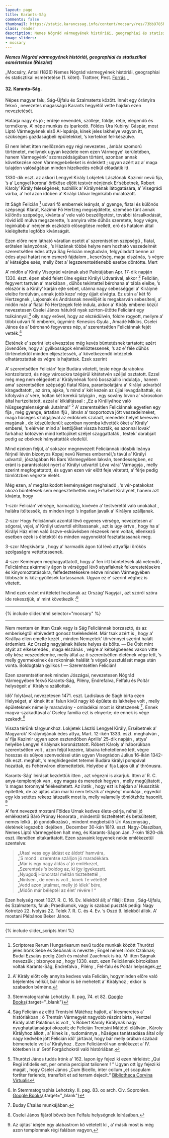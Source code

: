```yaml
---
layout: page
title: Karants-Ság
comments: false
thumbnail: https://static.karancssag.info/content/mocsary/res/73bb9785b6074141b254736b4071cdbe-0007.jpg
class: reader
description: Nemes Nógrád vármegyének históriái, geographiai és statisztikai esmértetése (Részlet) 
image_sliders:
- mocsary
---
```

_**Nemes Nógrád vármegyének históriái, geographiai és statisztikai esmértetése (Részlet)**_

_Mocsáry, Antal (1826) Nemes Nógrád vármegyének históriái, geographiai és statisztikai esmértetése (1. kötet). Trattner, Pest. [Forrás](http://real-eod.mtak.hu/5579/) _
<!--more-->
#### 32. Karants-Ság.
Népes magyar falu, Ság-Újfalu és Szalmaterts között. Innét egy órányira
fekvő , nevezetes magasságú Karants hegyétől vette hajdan ezen neveztetését.

Határja nagy és jó ; erdeje nevendék, szölleje, földje, rétje, elegendő és termékeny. A’ népe
munkás és iparkodó. Földes Ura Kubinyi Gáspár,
most Liptó Vármegyének első Al-Ispánja, kinek
jeles lakhelye vagyon itt, szükséges gazdaságbéli
épületekkel, ’s kertekkel fel-készülve.

El nem lehet itten mellőznöm egy régi nevezetes , ámbár szomorú
történetet, mellynek ugyan
kezdete nem ezen Vármegye’ kerületében, hanem
Vármegyénk’ szomszédságában történt, azonban
annak következése ezen Vármegyebelieket is érdeklett ; ugyan
azért az a’ maga tulajdon
valóságában minden hizelkedés nélkül előadatik itt.

1330-dik eszt. az akkori Lengyel Király Lokjetek
Lászlónak Kazimir nevü fija, ’s a’ Lengyel
korona’ örököse eljött testvér nénjének Er’sébetnek,
Robert Károly’ Király feleségének, tudnillik
a’ Királynénak látogatására, a’ Visegrádi várba, a’
hol azon időben a’ Királyi Udvar leginkább mulatozott. 

Itt Ságh Felicián [^1] udvari fő embernek
leányát, a’ gyenge, fiatal és különös szépségű Klárát, Kazimir Fő
Hertzeg megsejdítette, szemébe
tűnt annak különös szépsége, kivánta a’ vele való
beszéllgetést, további társalkodását, rövid idő
múlva megszerette, ’s annyira vitte dühös szeretete, hogy végre,
leginkább a’ nénjének eszközlö
elősegítése mellett, erő és hatalom által kielégítette
legfőbb kívánságát.

Ezen előre nem látható váratlan esetét a’ szerentsétlen szépségű , fiatal, erötelen leányzónak ,
’s Házának többé helyre nem hozható veszedelmét
szerentsétlen édes attya Ság Felicián megtudván,
felgyúladott benne az édes atyai határt nem esmerő fájdalom , keserűség, maga elszánás, ’s végre
a’ kétségbe esés, melly őtet a’ legszerentsétlenebb
esetbe döntötte. Mert

A’ midőn a’ Király Visegrád várának alsó
Palotájában Apr. 17-dik napján 1330. észt. épen
ebéd felett ülne egész Királyi Udvarával, akkor [^2]
Felicián, fegyvert tartván a’ markában , dühös tekintettel
bérohana a’ tábla eleibe,
’s először is a Király’ karján ejte sebet, utánna nagy sebességgel
a’ Királyné eleibe fordulván, annak jobb keze’ négy
újjait elvágta. Ez után a’ két fő Hertzegnek , Lajosnak és
Andrásnak nevelőjét is megakarván sebesíteni,
a’ midőn már a’ fiatal Fő Hertzegek felé
indula, akkor a' Király emberei közül nevezetesen Cselei János
hátulról nyak szirton-ütötte Feliciánt
egy tsákánnyal,[^3] olly nagy erővel, hogy
az elszédülvén, földre rogyott, mellyre a’ többi
udvari fő emberek, úgymint: Kenesics Gyula ,
Amadé Miklós, Cselei János és a’ bérohanó
fegyveres nép, a’ szerentsétlen Feliciánnak fejét vették.[^4]

Életének e’ szerint lett elvesztése még kevés
büntetésnek tartatott; azért jövendőre, hogy a’
gyilkosságok elmellöztessenek, ’s az e’ féle dühös
történetektől minden elijesztessék, a’ következendő
intézetek elhatároztattak és végre is hajtattak.
Ezek szerint

A’ szerentsétlen Felicián’ feje Budára vitetett,
teste négy darabokra kontzoltatott, és négy városokra tzégérül
kitétetvén széljel osztatott. Ezzel
még meg nem elégedett a’ Királynénak forró
bosszúálló indulatja , hanem ama’ szerentsétlen
szépségű fiatal Klára, parantsolatjára a’ Királyi
udvarból kiragadtatott , az órra, ajaka, ’s mind
a’ két kezein az újjai levagdaltattak, és kifolyván
a’ vére, holtan két kerekű talyigán , egy sovány
lovon a’ városokon által hurtzoltatott, azzal a’
kikiáltással : „Ez a Királlyához való hiűsgsegtelenségnek Jutalma!” [^5]
A’ szerentsétlen Feliciánnak egyetlen egy fija , még gyenge, ártatlan ifjú
 , látván a’ tsoportozva jött veszedelmeket, maga
hűséges szolgájával az erdőknek szaladt, menedék
helyet keresvén magának , de készületlenül; azonban
nyomba követték őket a’ Király’ emberei, ’s elérvén
mind a’ kettöjőket vissza hozták, es azonnal lovak’ farkához
kötözvén mind kettojőket széljel
szaggattaták , testek’ darabjait pedig az ebeknek hányattatták eledelül.

Mind ezeken feljül, a’ sokszor megnevezett
Feliciánnak idősbik leánya férjnél lévén bizonyos
Kopaj nevű Nemes embernél,’s távúl a’ Királyi
udvartól, jószágában Ns Bars Vármegyében lakván,
tsendességben, ez eránt is parantsolatot nyert a’
Királyi udvartól Léva vára’ Várnagyja , melly szerint
megfogattatott, és ugyan ezen vár előtt feje
vétetett, a’ férje pedig tömlötzben végezte életét.

Még ezen, a’ megátalkodott keménységet meghaladó , ’s vér-patakokat
okozó büntetések sem engesztelhették
meg Er’sébet Királynét, hanem azt kívánta, hogy

1-ször Felicián’ vérsége, harmadizig, kivévén a’ testvérétől való
unokákat , halálra ítéltessék,
és minden ingó ’s ingatlan javaik a’ Királyra szálljanak.

2-szor Hogy Feliciánnak azontúl lévő egyenes vérsége, nevezetesen
a’ sógorai, vejei, a’ Királyi
udvartól eltiltassanak , azt is úgy értve , hogy ha a’
Királyi Ház ellen való öszve-esküvésben részesek
nem voltak, ellenkező esetben ezek is életektől
és minden vagyonoktól fosztattassanak meg.

3-szor Megkívánta , hogy a’ harmadik ágon
túl lévő attyafijai örökös szolgaságra vettettessenek.

4-szer Keményen meghagyattatott, hogy a’
fen írtt büntetések alá vetendő , Feliciánhoz akármelly
ágon is vérséggel lévő atyafiaknak felkerestetésekre
és kinyomoztatásokra, felfedeztetésekre
nézve minden Vármegyében többször is köz-gyűllések
tartassanak. Ugyan ez e’ szerint véghez is
vitetett.

Mind ezek eránt mi ítéletet hoztanak az Ország’ Nagyjai , azt szóról
szóra ide rekesztjük, a’ mint következik :[^6]

***

{% include slider.html selector="mocsary" %}

***

Nem mentem én itten Czak vagy is Ság Feliciánnak borzasztó, és
az emberiségtől eltévedett gonosz tselekedelét. Már tsak azért
is , hogy a’ Királlya ellen emelte kezét , minden Nemzetek’ törvénnyei
szerint halált érdemlett. Az Ország nagyjainak ítélete helyes és
bölts. — De Ötét mint atyát az elkeseredés , maga elszánás , végre
a’ kétségbeesés vakon vitte olly kész veszedelembe, melly
által az ö szerentsétlen életének vége lett, ’s melly
gyermekeinek és rokoninak halálát ’s végső pusztulását maga után vonta.
Boldogtalan gyilkos ! — Szerentsétlen Felicián!

Ezen szerentsétlennek minden Jószágai, nevezetesen Nógrád Vármegyében
fekvő Karants-Ság, Pilény, Endrefalva, Felfalu és Poltár helységeit
a’ Királyra szállottak.

Idő’ folytával, nevezetesen 1471. eszt. Ladislaus de Ságh birta ezen
Helységet, a’ kinek itt
a’ falun kivűl nagy kő épűlete és lakhelye volt ,
melly épűleteknek némelly maradvány - omladékai
most is kitetszenek [^7]. Ennek magva-szakadtával
a’ Cseley familia ezt is elnyerte; de ennek is vége
szakadt.[^8]

Vissza térünk tárgyunkhoz. Lokjetek László
Lengyel Király, Ersébetnek a’ Magyarok’ Királynéjának édes attya, Mart.
12-ikén 1333. eszt. meghalván , a’ fija Kazimir ugyan azon esztendőben
Aprilis’ 25-dik napján , attya’ helyébe Lengyel
Királynak koronáztatott. Róbert Károly a’ háborúkban szerentsétlen volt , azon
feljül kezeire, lábaira tehetetlenné lett, végre hosszas és súlyos
szenvedései után ugyan Visegrádon Julius 16-ikán
1342-dik eszt. meghalt, ’s meghidegedet tetemei
Budára királyi pompával hozattak, és Fehérváron eltemettettek. Helyébe
a’ fija Lajos ült a’ thrónusra.

Karants-Ság’ leírását kezdettük itten , azt végezni is akarjuk. Itten a’
R. C. anya-templomjok van , egy magas és meredek hegyen , melly megújítatott ,
’s magas toronnyal felékesítetett. Az íratik , hogy ezt is hajdan a’
Hussziták építették, de az újítás után mar ki nem tetszik a’ régiség’ munkája ,
egyedül egy kis setétes rekesz látszatik most is, melly valamelly
tömlötzhöz hasonlít. [^9]

A’ fent nevezett mostani Földes Urnak kedves
élete-párja, néhai jó emlékezetű Báró Prónay Honorata , mindentől
tiszteltetett és betsűltetett, nemes lelkű , jó gondolkozású , mindent
megbetsülő Úri Asszonyság , életének legszebb idejében , December 30-kán 1819.
eszt. Nagy-Olasziban, Nemes Liptó Vármegyében halt meg, és Karants-Ságon
Jan. 7-kén 1820-dik eszt. illendően eltakarítatott.
Ezen szavaink legyenek nekie emlékezetül szentelve:

>„Utas! vess egy áldást ez áldott’ hamvára,  
„’S mond : szerentse szálljon jó maradékára.  
„Már is egy nagy áldás a’ jó emlékezet,  
„Szerentsés ’s boldog az, ki így igyekezett.  
„Nyugodj Honorata! méltán tiszteltettél ,  
„Nintsen , de nem is volt , kinek Te vétettél!  
„Vedd azon jutalmat, melly jó lélek’ bére,  
„Midőn már béléptél az élet’ révére ! “  

Ezen helység most 1027. R. C. 16. Ev. lélekböl áll; a’ filiáji: Ettes ,
Ság-Ujfalu, és Szalmaterts, faluk; Praediumok, vagy is szabad puszták
pedig: Nagy Kotrotzó 22. Ivolyás 22. Telek 7. R. C.
és 4. Ev. ’s Oszó 9. lélekből állók. A’ mostani
Plébános Beker János.

***





[^1]: Scriptores Rerum Hungariearum nevű tudós munkák között Thurótzi jeles Irónk Sebe és Sebának is nevezte ; Engel német írónk Czáknak; Budai Ezsaiás pedig Zách és máshol Zaachnak is irá. Mi itten Ságnak nevezzük ; bizonyos az , hogy 1330. eszt. ezen Feliciánnak birtokában voltak Karants-Ság, Endrefalva , Pilény , Fel-falu és Poltár helységek.
[^2]: A’ Király előtt olly annyira kedves vala Felicián, hogyminden előre való béjelentés nélkül, bár mikor is bé mehetett a’ Királyhoz ; ekkor is szabadon béméne.
[^3]: Stemmatographia Lehotzky. II. pag, 74. et 82. [Google Books](https://books.google.hu/books?id=CydRAAAAcAAJ&dq=Stemmatographia%20nobilium%20familiarum%202&hl=hu&pg=RA3-PA82#v=onepage&q&f=false){:target="_blank"}
[^4]: Ság Felicián az előtt Trentsíni Mátéhoz hajlott, a’ kiesmeretes a’ históriákban ; ő Trentsín Vármegyét nagyobb részint bírta , Ventzel Király alatt Palatinus is volt , ’s Róbert Károly Királynak nagy nyughatatlanságot okozott; de Felicián Trentsíni Mátétól elállván , Károly Királyhoz állott , a’ kinek is , tudománnya , hűséges tanátsadása által olly nagy kedvébe jött Felicián idő’ jártával, hogy bár melly órában szabad bémenetele volt a’ Királyhoz . Ezen Feliciánról van emlékezet a’ IV. kötetben is a’ Gróf Forgáchokról való históriában.
[^5]: Thurótzi János tudós írónk a’ 162. lapon így fejezi ki ezen hirlelést: „Qui Regi infidelis est, per omnia percipiat talionem ! ” Ugyan ott így fejezi ki magát , hogy Cselei János „Cum Bicello, inter collum „et scapulam fortiter feriendo, transfixit et ad terram dejecit.“ [Bibliotheca Corvina Virtualis](https://corvina.hu/kepnezegeto/index.php?corvina=inc1143&lang=hu&img=160#160)
[^6]: In Stemmatographia Lehotzky. II. pag. 83. ox arch. Civ. Sopronien. [Google Books](https://books.google.hu/books?id=CydRAAAAcAAJ&dq=Stemmatographia%20nobilium%20familiarum%202&hl=hu&pg=RA3-PA83#v=onepage&q&f=false){:target="_blank"}
[^7]: Buday E’saiás munkájában.
[^8]: Cselei János fijáról bőveb ben Felfalu helységnek leírásában.
[^9]: Az újítás’ idején egy alabastrom kő vétetett ki , a’ másik most is még azon templomnak régi falában vagyon,


{% include slider_scripts.html %}